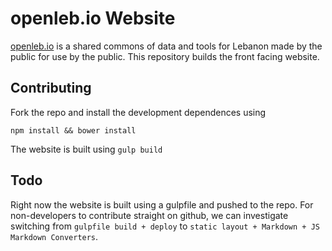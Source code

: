 openleb.io Website
=================

[openleb.io](http://openleb.io) is a shared commons of data and tools for Lebanon made by the public for use by the public. This repository builds the front facing website.

## Contributing

Fork the repo and install the development dependences using 
```
npm install && bower install
```
The website is built using `gulp build`

## Todo
Right now the website is built using a gulpfile and pushed to the repo. For non-developers to contribute straight on github, we can investigate switching from `gulpfile build + deploy` to `static layout + Markdown + JS Markdown Converters`.


